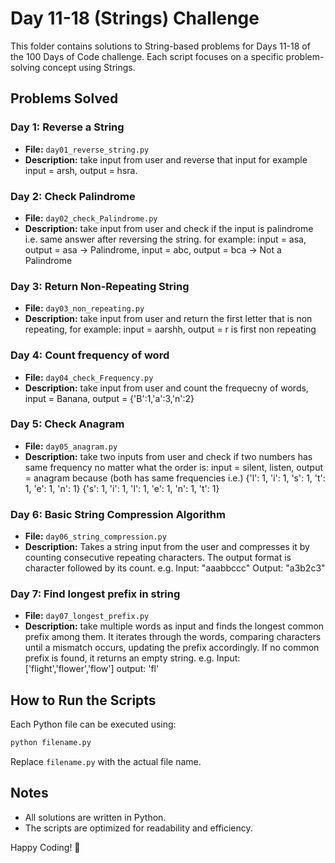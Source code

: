 # Day 11-18 (Strings) Challenge

This folder contains solutions to String-based problems for Days 11-18 of the 100 Days of Code challenge. Each script focuses on a specific problem-solving concept using Strings.

## Problems Solved

### Day 1: Reverse a String
- **File:** `day01_reverse_string.py`
- **Description:** take input from user and reverse that input for example input = arsh,
output = hsra.

### Day 2: Check Palindrome
- **File:** `day02_check_Palindrome.py`
- **Description:** take input from user and check if the input is palindrome i.e. same answer after reversing the string. for example: input = asa, output = asa -> Palindrome, input = abc, output = bca -> Not a Palindrome

### Day 3: Return Non-Repeating String
- **File:** `day03_non_repeating.py`
- **Description:** take input from user and return the first letter that is non repeating, for example: input = aarshh, output = r is first non repeating

### Day 4: Count frequency of word
- **File:** `day04_check_Frequency.py`
- **Description:** take input from user and count the frequecny of words, input = Banana, output = {'B':1,'a':3,'n':2}

### Day 5: Check Anagram
- **File:** `day05_anagram.py`
- **Description:** take two inputs from user and check if two numbers has same frequency no matter what the order is: input = silent, listen, output = anagram because (both has same frequencies i.e.)
{'l': 1, 'i': 1, 's': 1, 't': 1, 'e': 1, 'n': 1}
{'s': 1, 'i': 1, 'l': 1, 'e': 1, 'n': 1, 't': 1}

### Day 6: Basic String Compression Algorithm
- **File:** `day06_string_compression.py`
- **Description:** Takes a string input from the user and compresses it by counting consecutive repeating characters. The output format is character followed by its count.
e.g.
Input: "aaabbccc"
Output: "a3b2c3"

### Day 7: Find longest prefix in string
- **File:** `day07_longest_prefix.py`
- **Description:** take multiple words as input and finds the longest common prefix among them. It iterates through the words, comparing characters until a mismatch occurs, updating the prefix accordingly. If no common prefix is found, it returns an empty string.
e.g.
Input: ['flight','flower','flow']
output: 'fl'

## How to Run the Scripts
Each Python file can be executed using:
```bash
python filename.py
```
Replace `filename.py` with the actual file name.

## Notes
- All solutions are written in Python.
- The scripts are optimized for readability and efficiency.

Happy Coding! 🚀
